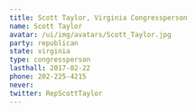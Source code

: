 ```yaml
---
title: Scott Taylor, Virginia Congressperson
name: Scott Taylor
avatar: /ui/img/avatars/Scott_Taylor.jpg
party: republican
state: virginia
type: congressperson
lasthall: 2017-02-22
phone: 202-225-4215
never: 
twitter: RepScottTaylor
---
```

